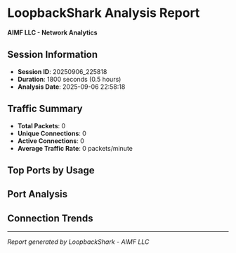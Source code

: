 # LoopbackShark Analysis Report
**AIMF LLC - Network Analytics**

## Session Information
- **Session ID**: 20250906_225818
- **Duration**: 1800 seconds (0.5 hours)
- **Analysis Date**: 2025-09-06 22:58:18

## Traffic Summary
- **Total Packets**: 0
- **Unique Connections**: 0
- **Active Connections**: 0
- **Average Traffic Rate**: 0 packets/minute

## Top Ports by Usage

## Port Analysis

## Connection Trends

---
*Report generated by LoopbackShark - AIMF LLC*
